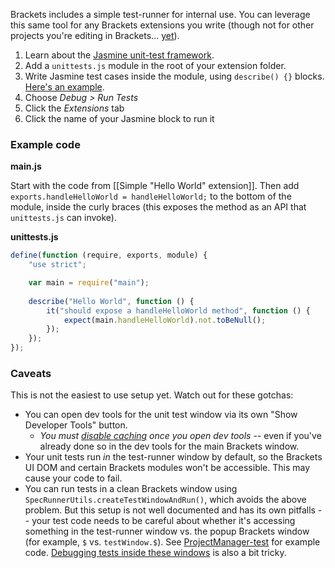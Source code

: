 Brackets includes a simple test-runner for internal use. You can leverage this same tool for any Brackets extensions you write (though not for other projects you're editing in Brackets... [yet](https://trello.com/c/CUoZMZM2/740-unit-test-runner-for-user-code)).

1. Learn about the [Jasmine unit-test framework](http://pivotal.github.io/jasmine/).
2. Add a `unittests.js` module in the root of your extension folder.
3. Write Jasmine test cases inside the module, using `describe() {}` blocks. [Here's an example](#unittest).
4. Choose _Debug > Run Tests_
5. Click the _Extensions_ tab
6. Click the name of your Jasmine block to run it

### Example code

**main.js**

Start with the code from [[Simple "Hello World" extension]]. Then add `exports.handleHelloWorld = handleHelloWorld;` to the bottom of the module, inside the curly braces (this exposes the method as an API that `unittests.js` can invoke).

**unittests.js** <a name="unittest"></a>

```javascript
define(function (require, exports, module) {
    "use strict";

    var main = require("main");
    
    describe("Hello World", function () {
        it("should expose a handleHelloWorld method", function () {
            expect(main.handleHelloWorld).not.toBeNull();
        });
    });
});
``` 

### Caveats

This is not the easiest to use setup yet. Watch out for these gotchas:

* You can open dev tools for the unit test window via its own "Show Developer Tools" button.
    * _You must [disable caching](https://groups.google.com/forum/?fromgroups=#!topic/brackets-dev/E5iqcD8VqD4) once you open dev tools_ -- even if you've already done so in the dev tools for the main Brackets window.
* Your unit tests run _in_ the test-runner window by default, so the Brackets UI DOM and certain Brackets modules won't be accessible. This may cause your code to fail.
* You can run tests in a clean Brackets window using `SpecRunnerUtils.createTestWindowAndRun()`, which avoids the above problem. But this setup is not well documented and has its own pitfalls -- your test code needs to be careful about whether it's accessing something in the test-runner window vs. the popup Brackets window (for example, `$` vs. `testWindow.$`). See [ProjectManager-test](https://github.com/adobe/brackets/blob/master/test/spec/ProjectManager-test.js) for example code. [Debugging tests inside these windows](https://github.com/adobe/brackets/wiki/Debugging-Test-Windows-in-Unit-Tests) is also a bit tricky.